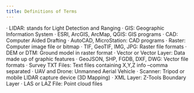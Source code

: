 ```yaml
---
title: Definitions of Terms
---
```

			
· LIDAR: stands for Light Detection and Ranging · GIS: Geographic Information System · ESRI, ArcGIS, ArcMap, QGIS: GIS programs · CAD: Computer Aided Drafting · AutoCAD, MicroStation: CAD programs · Raster: Computer image file or bitmap · TIF, GeoTIF, IMG, JPG: Raster file formats · DEM or DTM: Ground model in raster format · Vector or Vector Layer: Data made up of graphic features · GeoJSON, SHP, FGDB, DXF, DWG: Vector file formats · Survey TXT Files: Text files containing X,Y,Z info –comma separated · UAV and Drone: Unmanned Aerial Vehicle · Scanner: Tripod or mobile LIDAR capture device (3D Mapping) · XML Layer: Z-Tools Boundary Layer · LAS or LAZ File: Point cloud files 